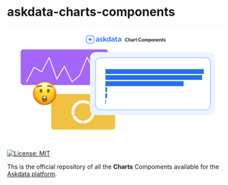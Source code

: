 # askdata-charts-components

<p align="center">
  <img src="https://github.com/AskdataHQ/askdata-charts-components/blob/main/readme_cover.png?raw=true" alt="Askdata Charts Components"/>
</p>

[![License: MIT](https://img.shields.io/badge/License-MIT-yellow.svg)](https://opensource.org/licenses/MIT)

Ths is the official repository of all the **Charts** Compoments available for the [Askdata platform](https://www.askdata.com).
